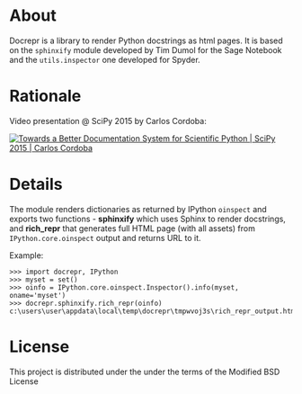 # About

Docrepr is a library to render Python docstrings as html pages. It is based on
the `sphinxify` module developed by Tim Dumol for the Sage Notebook and the
`utils.inspector` one developed for Spyder.

# Rationale

Video presentation @ SciPy 2015 by Carlos Cordoba:

[![Towards a Better Documentation System for Scientific Python | SciPy 2015 | Carlos Cordoba ](http://img.youtube.com/vi/q0r7FsDZU9s/0.jpg)](http://www.youtube.com/watch?v=q0r7FsDZU9s)

# Details

The module renders dictionaries as returned by IPython `oinspect` and exports
two functions - **sphinxify** which uses Sphinx to render docstrings, and
**rich_repr** that generates full HTML page (with all assets) from
`IPython.core.oinspect` output and returns URL to it.

Example:

    >>> import docrepr, IPython
    >>> myset = set()
    >>> oinfo = IPython.core.oinspect.Inspector().info(myset, oname='myset')
    >>> docrepr.sphinxify.rich_repr(oinfo)
    c:\users\user\appdata\local\temp\docrepr\tmpwvoj3s\rich_repr_output.html

# License

This project is distributed under the under the terms of the Modified BSD
License

